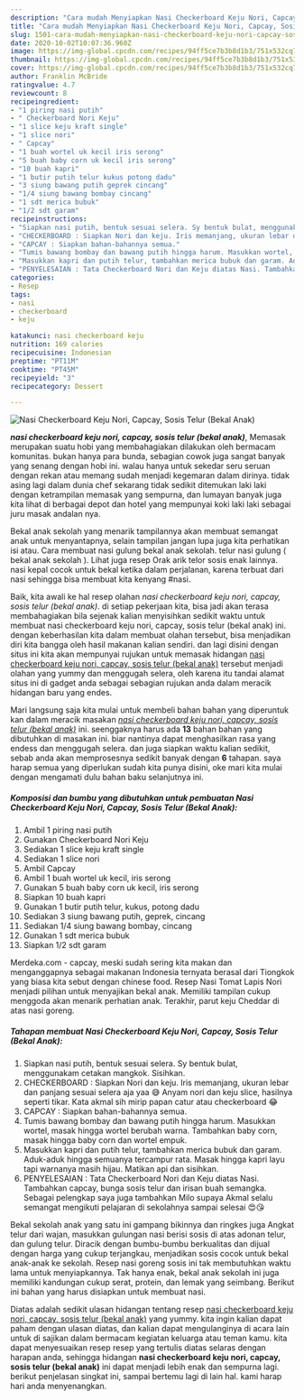 ```yaml
---
description: "Cara mudah Menyiapkan Nasi Checkerboard Keju Nori, Capcay, Sosis Telur (Bekal Anak) Lezat"
title: "Cara mudah Menyiapkan Nasi Checkerboard Keju Nori, Capcay, Sosis Telur (Bekal Anak) Lezat"
slug: 1501-cara-mudah-menyiapkan-nasi-checkerboard-keju-nori-capcay-sosis-telur-bekal-anak-lezat
date: 2020-10-02T10:07:36.960Z
image: https://img-global.cpcdn.com/recipes/94ff5ce7b3b8d1b3/751x532cq70/nasi-checkerboard-keju-nori-capcay-sosis-telur-bekal-anak-foto-resep-utama.jpg
thumbnail: https://img-global.cpcdn.com/recipes/94ff5ce7b3b8d1b3/751x532cq70/nasi-checkerboard-keju-nori-capcay-sosis-telur-bekal-anak-foto-resep-utama.jpg
cover: https://img-global.cpcdn.com/recipes/94ff5ce7b3b8d1b3/751x532cq70/nasi-checkerboard-keju-nori-capcay-sosis-telur-bekal-anak-foto-resep-utama.jpg
author: Franklin McBride
ratingvalue: 4.7
reviewcount: 8
recipeingredient:
- "1 piring nasi putih"
- " Checkerboard Nori Keju"
- "1 slice keju kraft single"
- "1 slice nori"
- " Capcay"
- "1 buah wortel uk kecil iris serong"
- "5 buah baby corn uk kecil iris serong"
- "10 buah kapri"
- "1 butir putih telur kukus potong dadu"
- "3 siung bawang putih geprek cincang"
- "1/4 siung bawang bombay cincang"
- "1 sdt merica bubuk"
- "1/2 sdt garam"
recipeinstructions:
- "Siapkan nasi putih, bentuk sesuai selera. Sy bentuk bulat, menggunakam cetakan mangkok. Sisihkan."
- "CHECKERBOARD : Siapkan Nori dan keju. Iris memanjang, ukuran lebar dan panjang sesuai selera aja yaa 😅 Anyam nori dan keju slice, hasilnya seperti tikar. Kata akmal sih mirip papan catur atau checkerboard 😂"
- "CAPCAY : Siapkan bahan-bahannya semua."
- "Tumis bawang bombay dan bawang putih hingga harum. Masukkan wortel, masak hingga wortel berubah warna. Tambahkan baby corn, masak hingga baby corn dan wortel empuk."
- "Masukkan kapri dan putih telur, tambahkan merica bubuk dan garam. Aduk-aduk hingga semuanya tercampur rata. Masak hingga kapri layu tapi warnanya masih hijau. Matikan api dan sisihkan."
- "PENYELESAIAN : Tata Checkerboard Nori dan Keju diatas Nasi. Tambahkan capcay, bunga sosis telur dan irisan buah semangka. Sebagai pelengkap saya juga tambahkan Milo supaya Akmal selalu semangat mengikuti pelajaran di sekolahnya sampai selesai 😍😘"
categories:
- Resep
tags:
- nasi
- checkerboard
- keju

katakunci: nasi checkerboard keju 
nutrition: 169 calories
recipecuisine: Indonesian
preptime: "PT11M"
cooktime: "PT45M"
recipeyield: "3"
recipecategory: Dessert

---
```



![Nasi Checkerboard Keju Nori, Capcay, Sosis Telur (Bekal Anak)](https://img-global.cpcdn.com/recipes/94ff5ce7b3b8d1b3/751x532cq70/nasi-checkerboard-keju-nori-capcay-sosis-telur-bekal-anak-foto-resep-utama.jpg)

<b><i>nasi checkerboard keju nori, capcay, sosis telur (bekal anak)</i></b>, Memasak merupakan suatu hobi yang membahagiakan dilakukan oleh bermacam komunitas. bukan hanya para bunda, sebagian cowok juga sangat banyak yang senang dengan hobi ini. walau hanya untuk sekedar seru seruan dengan rekan atau memang sudah menjadi kegemaran dalam dirinya. tidak asing lagi dalam dunia chef sekarang tidak sedikit ditemukan laki laki dengan ketrampilan memasak yang sempurna, dan lumayan banyak juga kita lihat di berbagai depot dan hotel yang mempunyai koki laki laki sebagai juru masak andalan nya.

Bekal anak sekolah yang menarik tampilannya akan membuat semangat anak untuk menyantapnya, selain tampilan jangan lupa juga kita perhatikan isi atau. Cara membuat nasi gulung bekal anak sekolah. telur nasi gulung ( bekal anak sekolah ). Lihat juga resep Orak arik telor sosis enak lainnya. nasi kepal cocok untuk bekal ketika dalam perjalanan, karena terbuat dari nasi sehingga bisa membuat kita kenyang #nasi.

Baik, kita awali ke hal resep olahan <i>nasi checkerboard keju nori, capcay, sosis telur (bekal anak)</i>. di setiap pekerjaan kita, bisa jadi akan terasa membahagiakan bila sejenak kalian menyisihkan sedikit waktu untuk membuat nasi checkerboard keju nori, capcay, sosis telur (bekal anak) ini. dengan keberhasilan kita dalam membuat olahan tersebut, bisa menjadikan diri kita bangga oleh hasil makanan kalian sendiri. dan lagi disini dengan situs ini kita akan mempunyai rujukan untuk memasak hidangan <u>nasi checkerboard keju nori, capcay, sosis telur (bekal anak)</u> tersebut menjadi olahan yang yummy dan menggugah selera, oleh karena itu tandai alamat situs ini di gadget anda sebagai sebagian rujukan anda dalam meracik hidangan baru yang endes.


Mari langsung saja kita mulai untuk membeli bahan bahan yang diperuntuk kan dalam meracik masakan <u><i>nasi checkerboard keju nori, capcay, sosis telur (bekal anak)</i></u> ini. seenggaknya harus ada <b>13</b> bahan bahan yang dibutuhkan di masakan ini. biar nantinya dapat menghasilkan rasa yang endess dan menggugah selera. dan juga siapkan waktu kalian sedikit, sebab anda akan memprosesnya sedikit banyak dengan <b>6</b> tahapan. saya harap semua yang diperlukan sudah kita punya disini, oke mari kita mulai dengan mengamati dulu bahan baku selanjutnya ini.

<!--inarticleads1-->

##### Komposisi dan bumbu yang dibutuhkan untuk pembuatan Nasi Checkerboard Keju Nori, Capcay, Sosis Telur (Bekal Anak):

1. Ambil 1 piring nasi putih
1. Gunakan  Checkerboard Nori Keju
1. Sediakan 1 slice keju kraft single
1. Sediakan 1 slice nori
1. Ambil  Capcay
1. Ambil 1 buah wortel uk kecil, iris serong
1. Gunakan 5 buah baby corn uk kecil, iris serong
1. Siapkan 10 buah kapri
1. Gunakan 1 butir putih telur, kukus, potong dadu
1. Sediakan 3 siung bawang putih, geprek, cincang
1. Sediakan 1/4 siung bawang bombay, cincang
1. Gunakan 1 sdt merica bubuk
1. Siapkan 1/2 sdt garam


Merdeka.com - capcay, meski sudah sering kita makan dan menganggapnya sebagai makanan Indonesia ternyata berasal dari Tiongkok yang biasa kita sebut dengan chinese food. Resep Nasi Tomat Lapis Nori menjadi pilihan untuk menyajikan bekal anak. Memiliki tampilan cukup menggoda akan menarik perhatian anak. Terakhir, parut keju Cheddar di atas nasi goreng. 

<!--inarticleads2-->

##### Tahapan membuat Nasi Checkerboard Keju Nori, Capcay, Sosis Telur (Bekal Anak):

1. Siapkan nasi putih, bentuk sesuai selera. Sy bentuk bulat, menggunakam cetakan mangkok. Sisihkan.
1. CHECKERBOARD : Siapkan Nori dan keju. Iris memanjang, ukuran lebar dan panjang sesuai selera aja yaa 😅 Anyam nori dan keju slice, hasilnya seperti tikar. Kata akmal sih mirip papan catur atau checkerboard 😂
1. CAPCAY : Siapkan bahan-bahannya semua.
1. Tumis bawang bombay dan bawang putih hingga harum. Masukkan wortel, masak hingga wortel berubah warna. Tambahkan baby corn, masak hingga baby corn dan wortel empuk.
1. Masukkan kapri dan putih telur, tambahkan merica bubuk dan garam. Aduk-aduk hingga semuanya tercampur rata. Masak hingga kapri layu tapi warnanya masih hijau. Matikan api dan sisihkan.
1. PENYELESAIAN : Tata Checkerboard Nori dan Keju diatas Nasi. Tambahkan capcay, bunga sosis telur dan irisan buah semangka. Sebagai pelengkap saya juga tambahkan Milo supaya Akmal selalu semangat mengikuti pelajaran di sekolahnya sampai selesai 😍😘


Bekal sekolah anak yang satu ini gampang bikinnya dan ringkes juga Angkat telur dari wajan, masukkan gulungan nasi berisi sosis di atas adonan telur, dan gulung telur. Diracik dengan bumbu-bumbu berkualitas dan dijual dengan harga yang cukup terjangkau, menjadikan sosis cocok untuk bekal anak-anak ke sekolah. Resep nasi goreng sosis ini tak membutuhkan waktu lama untuk menyiapkannya. Tak hanya enak, bekal anak sekolah ini juga memiliki kandungan cukup serat, protein, dan lemak yang seimbang. Berikut ini bahan yang harus disiapkan untuk membuat nasi. 

Diatas adalah sedikit ulasan hidangan tentang resep <u>nasi checkerboard keju nori, capcay, sosis telur (bekal anak)</u> yang yummy. kita ingin kalian dapat paham dengan ulasan diatas, dan kalian dapat mengulanginya di acara lain untuk di sajikan dalam bermacam kegiatan keluarga atau teman kamu. kita dapat menyesuaikan resep resep yang tertulis diatas selaras dengan harapan anda, sehingga hidangan <b>nasi checkerboard keju nori, capcay, sosis telur (bekal anak)</b> ini dapat menjadi lebih enak dan sempurna lagi. berikut penjelasan singkat ini, sampai bertemu lagi di lain hal. kami harap hari anda menyenangkan.
